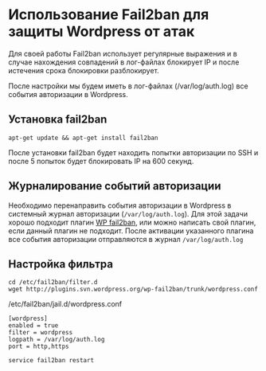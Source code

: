# Использование Fail2ban для защиты Wordpress от атак

Для своей работы Fail2ban использует регулярные выражения и в случае нахождения совпадений в лог-файлах блокирует IP и после истечения срока блокировки разблокирует.

После настройки мы будем иметь в лог-файлах (/var/log/auth.log) все события авторизации в Wordpress.

## Установка fail2ban

```
apt-get update && apt-get install fail2ban
```

После установки fail2ban будет находить попытки авторизации по SSH и после 5 попыток будет блокировать IP на 600 секунд.

## Журналирование событий авторизации

Необходимо перенаправить события авторизации в Wordpress в системный журнал авторизации (`/var/log/auth.log`).
Для этой задачи хорошо подходит плагин [WP fail2ban](https://wordpress.org/plugins/wp-fail2ban/), или можно написать свой плагин, если данный плагин не подходит. После активации указанного плагина все события авторизации отправляются в журнал `/var/log/auth.log`

## Настройка фильтра

```
cd /etc/fail2ban/filter.d
wget http://plugins.svn.wordpress.org/wp-fail2ban/trunk/wordpress.conf
```

/etc/fail2ban/jail.d/wordpress.conf

```
[wordpress]
enabled = true
filter = wordpress
logpath = /var/log/auth.log
port = http,https
```

```
service fail2ban restart
```

